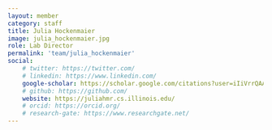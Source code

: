 ```yaml
---
layout: member
category: staff
title: Julia Hockenmaier
image: julia_hockenmaier.jpg
role: Lab Director
permalink: 'team/julia_hockenmaier'
social:
    # twitter: https://twitter.com/
    # linkedin: https://www.linkedin.com/
    google-scholar: https://scholar.google.com/citations?user=iIiVrrQAAAAJ&hl=en&oi=ao
    # github: https://github.com/
    website: https://juliahmr.cs.illinois.edu/
    # orcid: https://orcid.org/
    # research-gate: https://www.researchgate.net/
---
```

